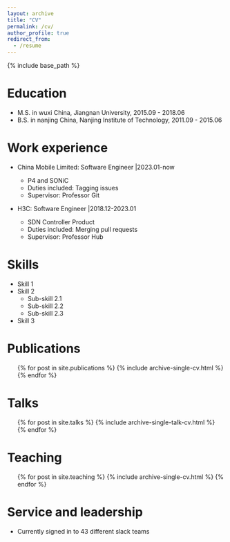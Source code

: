 ```yaml
---
layout: archive
title: "CV"
permalink: /cv/
author_profile: true
redirect_from:
  - /resume
---
```


{% include base_path %}

Education
======
* M.S. in wuxi China, Jiangnan University, 2015.09 - 2018.06
* B.S. in nanjing China, Nanjing Institute of Technology, 2011.09 - 2015.06

Work experience
======
* China Mobile Limited: Software Engineer |2023.01-now
  * P4 and SONiC
  * Duties included: Tagging issues
  * Supervisor: Professor Git

* H3C: Software Engineer |2018.12-2023.01
  * SDN Controller Product
  * Duties included: Merging pull requests
  * Supervisor: Professor Hub

Skills
======
* Skill 1
* Skill 2
  * Sub-skill 2.1
  * Sub-skill 2.2
  * Sub-skill 2.3
* Skill 3

Publications
======
  <ul>{% for post in site.publications %}
    {% include archive-single-cv.html %}
  {% endfor %}</ul>
  
Talks
======
  <ul>{% for post in site.talks %}
    {% include archive-single-talk-cv.html %}
  {% endfor %}</ul>
  
Teaching
======
  <ul>{% for post in site.teaching %}
    {% include archive-single-cv.html %}
  {% endfor %}</ul>
  
Service and leadership
======
* Currently signed in to 43 different slack teams
